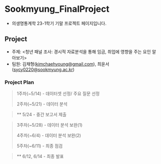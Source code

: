# Sookmyung_FinalProject

- 의생명통계학 23-1학기 기말 프로젝트 페이지입니다. 


## Project
- 주제: <청년 패널 조사: 경시적 자료분석을 통해 임금, 취업에 영향을 주는 요인 알아보기>
- 팀원: 김채형(kimchaehyoung@gmail.com), 최윤서(sycy0220@sookmyung.ac.kr)

### Project Plan
> 1주차(~5/14) - 데이터셋 선정/ 주요 질문 선정
> 
> 2주차(~5/21) - 데이터 분석

> ** 5/24 - 중간 보고서 제출

> 3주차(~5/28) - 데이터 분석 보완(1)
>
> 4주차(~6/4) - 데이터 분석 보완(2)
>
> 5주차(~6/11) - 최종 점검

> ** 6/12, 6/14 - 최종 발표
